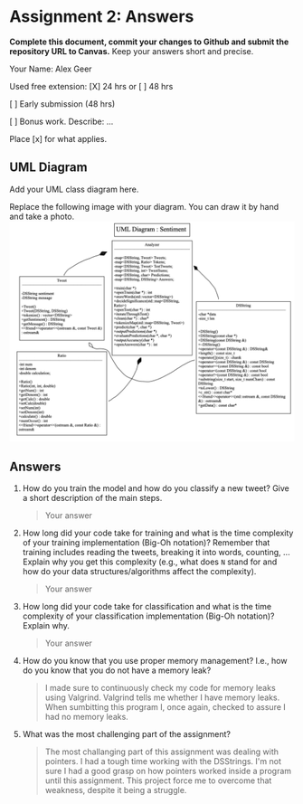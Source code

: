 # Assignment 2: Answers

**Complete this document, commit your changes to Github and submit the repository URL to Canvas.** Keep your answers short and precise.

Your Name: Alex Geer

Used free extension: [X] 24 hrs or [ ] 48 hrs

[ ] Early submission (48 hrs)

[ ] Bonus work. Describe: ...

Place [x] for what applies.


## UML Diagram

Add your UML class diagram here.

Replace the following image with your diagram. You can draw it by hand and take a photo.
![UML Class Diagram](UML_Diagram.png)

## Answers

1. How do you train the model and how do you classify a new tweet? Give a short description of the main steps.

    > Your answer

2. How long did your code take for training and what is the time complexity of your training implementation (Big-Oh notation)? Remember that training includes reading the tweets, breaking it into words, counting, ... Explain why you get this complexity (e.g., what does `N` stand for and how do your data structures/algorithms affect the complexity).

   > Your answer

3. How long did your code take for classification and what is the time complexity of your classification implementation (Big-Oh notation)? Explain why.

   > Your answer

4. How do you know that you use proper memory management? I.e., how do you know that you do not have
   a memory leak?

   > I made sure to continuously check my code for memory leaks using Valgrind. Valgrind tells me whether I have memory leaks. When sumbitting this program I, once again, checked to assure I had no memory leaks.

5. What was the most challenging part of the assignment?

   > The most challanging part of this assignment was dealing with pointers. I had a tough time working with the DSStrings. I'm not sure I had a good grasp on how pointers worked inside a program until this assignment. This project force me to overcome that weakness, despite it being a struggle.